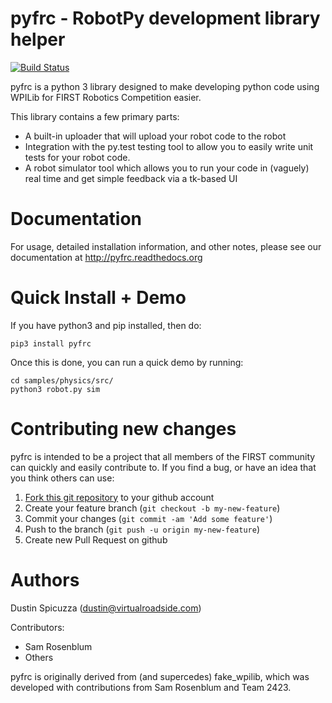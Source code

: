 pyfrc - RobotPy development library helper
==========================================

[![Build Status](https://travis-ci.org/robotpy/pyfrc.svg)](https://travis-ci.org/robotpy/pyfrc)

pyfrc is a python 3 library designed to make developing python code using WPILib for
FIRST Robotics Competition easier.

This library contains a few primary parts:

* A built-in uploader that will upload your robot code to the robot
* Integration with the py.test testing tool to allow you to easily write unit
  tests for your robot code.
* A robot simulator tool which allows you to run your code in (vaguely) real
  time and get simple feedback via a tk-based UI
  
Documentation
=============

For usage, detailed installation information, and other notes, please see
our documentation at http://pyfrc.readthedocs.org

Quick Install + Demo
====================

If you have python3 and pip installed, then do:

    pip3 install pyfrc

Once this is done, you can run a quick demo by running:

    cd samples/physics/src/
    python3 robot.py sim


Contributing new changes
========================

pyfrc is intended to be a project that all members of the FIRST community can
quickly and easily contribute to. If you find a bug, or have an idea that you
think others can use:

1. [Fork this git repository](https://github.com/robotpy/robotpy/fork) to your github account
2. Create your feature branch (`git checkout -b my-new-feature`)
3. Commit your changes (`git commit -am 'Add some feature'`)
4. Push to the branch (`git push -u origin my-new-feature`)
5. Create new Pull Request on github


Authors
=======

Dustin Spicuzza (dustin@virtualroadside.com)

Contributors:

* Sam Rosenblum
* Others

pyfrc is originally derived from (and supercedes) fake_wpilib, which was
developed with contributions from Sam Rosenblum and Team 2423. 
